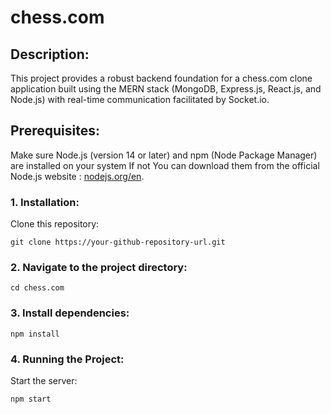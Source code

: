 # chess.com
## Description:
This project provides a robust backend foundation for a chess.com clone application built using the MERN stack (MongoDB, Express.js, React.js, and Node.js) with real-time communication facilitated by Socket.io.

## Prerequisites:
Make sure Node.js (version 14 or later) and npm (Node Package Manager) are installed on your system If not You can download them from the official Node.js website : 
 [nodejs.org/en](https://nodejs.org/en).

### 1. Installation:
Clone this repository:
```
git clone https://your-github-repository-url.git
```

### 2. Navigate to the project directory:
```
cd chess.com
```

### 3. Install dependencies:
```
npm install
```

### 4. Running the Project:

Start the server:

```
npm start
```



